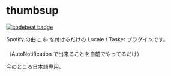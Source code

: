# thumbsup

[![codebeat badge](https://codebeat.co/badges/6f7b6fb1-7fdb-4c1a-afac-bca296b0e327)](https://codebeat.co/projects/github-com-tmatz-thumbsup-master)

Spotify の曲に :thumbsup: を付けるだけの Locale / Tasker プラグインです。

（AutoNotification で出来ることを自前でやってるだけ）

今のところ日本語専用。
